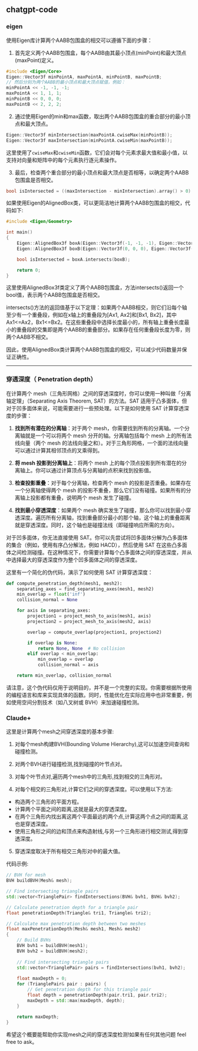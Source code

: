 ## chatgpt-code



### eigen

使用Eigen库计算两个AABB包围盒的相交可以遵循下面的步骤：

1. 首先定义两个AABB包围盒，每个AABB由其最小顶点(minPoint)和最大顶点(maxPoint)定义。

```c++
#include <Eigen/Core>
Eigen::Vector3f minPointA, maxPointA, minPointB, maxPointB;
// 然后分别为两个AABB的最小顶点和最大顶点赋值，例如：
minPointA << -1, -1, -1;
maxPointA << 1, 1, 1;
minPointB << 0, 0, 0;
maxPointB << 2, 2, 2;
```

2. 通过使用Eigen的min和max函数，取出两个AABB包围盒的重合部分的最小顶点和最大顶点。

```c++
Eigen::Vector3f minIntersection(maxPointA.cwiseMax(minPointB));
Eigen::Vector3f maxIntersection(minPointA.cwiseMin(maxPointB));
```

这里使用了`cwiseMax`和`cwiseMin`函数，它们会对每个元素求最大值和最小值，以支持对向量和矩阵中的每个元素执行逐元素操作。

3. 最后，检查两个重合部分的最小顶点和最大顶点是否相等，以确定两个AABB包围盒是否相交。

```c++
bool isIntersected = ((maxIntersection - minIntersection).array() > 0).all();
```



如果使用Eigen的AlignedBox类，可以更简洁地计算两个AABB包围盒的相交，代码如下:

```c++
#include <Eigen/Geometry>

int main()
{
    Eigen::AlignedBox3f boxA(Eigen::Vector3f(-1, -1, -1), Eigen::Vector3f(1, 1, 1));
    Eigen::AlignedBox3f boxB(Eigen::Vector3f(0, 0, 0), Eigen::Vector3f(2, 2, 2));

    bool isIntersected = boxA.intersects(boxB);

    return 0;
}
```

这里使用AlignedBox3f类定义了两个AABB包围盒，方法intersects()返回一个bool值，表示两个AABB包围盒是否相交。

intersects()方法的返回值基于以下定理：如果两个AABB相交，则它们沿每个轴至少有一个重叠段，例如在x轴上的重叠段为[Ax1, Ax2]和[Bx1, Bx2]，其中Ax1<=Ax2，Bx1<=Bx2。在这些重叠段中选择长度最小的，所有轴上重叠长度最小的重叠段的交集即是两个AABB的重叠部分。如果存在任何重叠段长度为零，则两个AABB不相交。

因此，使用AlignedBox类计算两个AABB包围盒的相交，可以减少代码数量并保证正确性。





---



### 穿透深度（ Penetration depth）



在计算两个 mesh（三角形网格）之间的穿透深度时，你可以使用一种叫做「分离轴定理」（Separating Axis Theorem, SAT）的方法。SAT 适用于凸多面体，但对于凹多面体来说，可能需要进行一些预处理。以下是如何使用 SAT 计算穿透深度的步骤：

1. **找到所有潜在的分离轴**：对于两个 mesh，你需要找到所有的分离轴。一个分离轴就是一个可以将两个 mesh 分开的轴。分离轴包括每个 mesh 上的所有法线向量（两个 mesh 的法线向量之和）。对于三角形网格，一个面的法线向量可以通过计算其相邻顶点的叉乘得到。

2. **将 mesh 投影到分离轴上**：将两个 mesh 上的每个顶点投影到所有潜在的分离轴上。你可以通过计算顶点与分离轴的点积来找到投影值。

3. **检查投影重叠**：对于每个分离轴，检查两个 mesh 的投影是否重叠。如果存在一个分离轴使得两个 mesh 的投影不重叠，那么它们没有碰撞。如果所有的分离轴上投影都有重叠，说明两个 mesh 发生了碰撞。

4. **找到最小穿透深度**：如果两个 mesh 确实发生了碰撞，那么你可以找到最小穿透深度。遍历所有分离轴，找到重叠部分最小的那个轴，这个轴上的重叠距离就是穿透深度。同时，这个轴也是碰撞法线（即碰撞响应所需的方向）。

对于凹多面体，你无法直接使用 SAT。你可以先尝试将凹多面体分解为凸多面体的集合（例如，使用有序凸分解法，例如 HACD），然后使用 SAT 在这些凸多面体之间检测碰撞。在这种情况下，你需要计算每个凸多面体之间的穿透深度，并从中选择最大的穿透深度作为整个凹多面体之间的穿透深度。

这里有一个简化的伪代码，演示了如何使用 SAT 计算穿透深度：

```python
def compute_penetration_depth(mesh1, mesh2):
    separating_axes = find_separating_axes(mesh1, mesh2)
    min_overlap = float('inf')
    collision_normal = None

    for axis in separating_axes:
        projection1 = project_mesh_to_axis(mesh1, axis)
        projection2 = project_mesh_to_axis(mesh2, axis)

        overlap = compute_overlap(projection1, projection2)

        if overlap is None:
            return None, None  # No collision
        elif overlap < min_overlap:
            min_overlap = overlap
            collision_normal = axis

    return min_overlap, collision_normal
```

请注意，这个伪代码仅用于说明目的，并不是一个完整的实现。你需要根据所使用的编程语言和库来实现具体的函数。同时，性能优化在实际应用中也非常重要，例如使用空间分割技术（如八叉树或 BVH）来加速碰撞检测。



### Claude+

这里是计算两个mesh之间穿透深度的基本步骤:

1. 对每个mesh构建BVH(Bounding Volume Hierarchy),这可以加速空间查询和碰撞检测。

2. 对两个BVH进行碰撞检测,找到碰撞的叶节点对。

3. 对每个叶节点对,遍历两个mesh中的三角形,找到相交的三角形对。

4. 对每个相交的三角形对,计算它们之间的穿透深度。可以使用以下方法:

- 构造两个三角形的平面方程。
- 计算两个平面之间的距离,这就是最大的穿透深度。
- 在两个三角形内找出离这两个平面最远的两个点,计算这两个点之间的距离,这也是穿透深度。
- 使用三角形之间的边和顶点来构造射线,与另一个三角形进行相交测试,得到穿透深度。

5. 穿透深度取决于所有相交三角形对中的最大值。

代码示例:
```cpp
// BVH for mesh
BVH buildBVH(Mesh& mesh); 

// Find intersecting triangle pairs 
std::vector<TrianglePair> findIntersections(BVH& bvh1, BVH& bvh2);

// Calculate penetration depth for a triangle pair
float penetrationDepth(Triangle& tri1, Triangle& tri2);

// Calculate max penetration depth between two meshes
float maxPenetrationDepth(Mesh& mesh1, Mesh& mesh2) 
{
    // Build BVHs
    BVH bvh1 = buildBVH(mesh1);
    BVH bvh2 = buildBVH(mesh2);
    
    // Find intersecting triangle pairs
    std::vector<TrianglePair> pairs = findIntersections(bvh1, bvh2);
    
    float maxDepth = 0;
    for (TrianglePair& pair : pairs) {
        // Get penetration depth for this triangle pair
        float depth = penetrationDepth(pair.tri1, pair.tri2);
        maxDepth = std::max(maxDepth, depth);
    }
    
    return maxDepth; 
}
```

希望这个概要能帮助你实现mesh之间的穿透深度检测!如果有任何其他问题 feel free to ask。